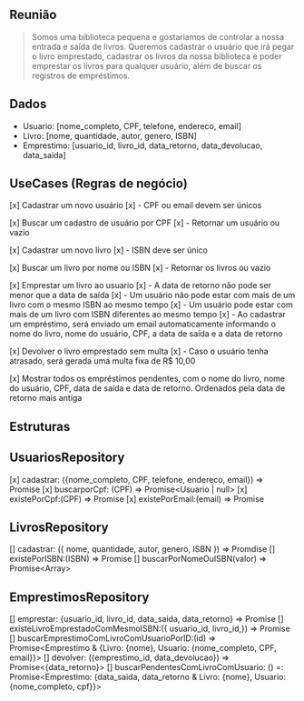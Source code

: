 ## Reunião

> Somos uma biblioteca pequena e gostariamos de controlar a nossa entrada e saída de livros. Queremos cadastrar o usuário que irá pegar o livro emprestado, cadastrar os livros da nossa biblioteca e poder emprestar os livros para qualquer usuário, além de buscar os registros de empréstimos.

## Dados

- Usuario: [nome_completo, CPF, telefone, endereco, email]
- Livro: [nome, quantidade, autor, genero, ISBN]
- Emprestimo: [usuario_id, livro_id, data_retorno, data_devolucao, data_saida]

## UseCases (Regras de negócio)

[x] Cadastrar um novo usuário
[x] - CPF ou email devem ser únicos

[x] Buscar um cadastro de usuário por CPF
[x] - Retornar um usuário ou vazio

[x] Cadastrar um novo livro
[x] - ISBN deve ser único

[x] Buscar um livro por nome ou ISBN
[x] - Retornar os livros ou vazio

[x] Emprestar um livro ao usuario
[x] - A data de retorno não pode ser menor que a data de saída
[x] - Um usuário não pode estar com mais de um livro com o mesmo ISBN ao mesmo tempo
[x] - Um usuário pode estar com mais de um livro com ISBN diferentes ao mesmo tempo
[x] - Ao cadastrar um empréstimo, será enviado um email automaticamente informando o nome do livro, nome do usuário, CPF, a data de saída e a data de retorno

[x] Devolver o livro emprestado sem multa
[x] - Caso o usuário tenha atrasado, será gerada uma multa fixa de R$ 10,00

[x] Mostrar todos os empréstimos pendentes, com o nome do livro, nome do usuário, CPF, data de saída e data de retorno. Ordenados pela data de retorno mais antiga

## Estruturas

## UsuariosRepository

[x] cadastrar: ({nome_completo, CPF, telefone, endereco, email}) => Promise<void>
[x] buscarporCpf: (CPF) => Promise<Usuario | null>
[x] existePorCpf:(CPF) => Promise<boolean>
[x] existePorEmail:(email) => Promise<boolean>

## LivrosRepository

[] cadastrar: ({ nome, quantidade, autor, genero, ISBN }) => Promdise<void>
[] existePorISBN:(ISBN) => Promise<boolean>
[] buscarPorNomeOuISBN(valor) => Promise<Array<Livros>>

## EmprestimosRepository

[] emprestar: {usuario_id, livro_id, data_saida, data_retorno} => Promise<void>
[] existeLivroEmprestadoComMesmoISBN:({ usuario_id, livro_id,}) => Promise<boolean>
[] buscarEmprestimoComLivroComUsuarioPorID:(id) => Promise<Emprestimo & {Livro: {nome}, Usuario: {nome_completo, CPF, email}}>
[] devolver: ({emprestimo_id, data_devolucao}) => Promise<{data_retorno}>
[] buscarPendentesComLivroComUsuario: () =: Promise<Emprestimo: {data_saida, data_retorno & Livro: {nome}, Usuario: {nome_completo, cpf}}>
